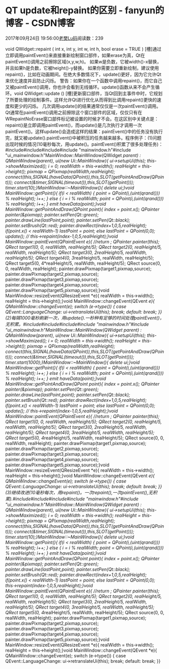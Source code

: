 # QT update和repaint的区别 - fanyun的博客 - CSDN博客
2017年09月24日 19:56:00[老樊Lu码](https://me.csdn.net/fanyun_01)阅读数：239
                
void QWidget::repaint ( int x, int y, int w, int h, bool erase = TRUE ) [槽]通过立即调用paintEvent()来直接重新绘制窗口部件，如果erase为真，Qt在paintEvent()调用之前擦除区域(x,y,w,h)。 如果w是负数，它被width()-x替换，并且如果h是负数，它被height()-y替换。 如果你需要立即重新绘制，建议使用repaint()，比如在动画期间。在绝大多数情况下，update()更好，因为它允许Qt来优化速度并且防止闪烁。
 警告：如果你在一个函数中调用repaint()，而它自己又被paintEvent()调用，你也许会看到无线循环。update()函数从来不会产生循环。void QWidget::update () [槽]更新窗口部件，当Qt回到主事件中时，它规划了所要处理的绘制事件。这样允许Qt进行优化从而得到比调用repaint()更快的速度和更少的闪烁。 几次调用update()的结果通常仅仅是一次paintEvent()调用。 Qt通常在paintEvent()调用之前擦除这个窗口部件的区域，仅仅只有在WRepaintNoErase窗口部件标记被设置的时候才不会。在这区别中关键点是：repaint()是立即调用paintEvent()，而update()是几次执行才调用一次paintEvent()。这样update()会造成这样的结果：paintEvent()中的任务没有执行完，就又被update().paintEvent()中被积压的任务越来越多。程序例子：(1)问题出现时候的情况(10毫秒每次，用update()。paintEvent()积累了很多处理任务)：#include#include#include#include
 "mainwindow.h"#include "ui_mainwindow.h"MainWindow::MainWindow(QWidget *parent) : QMainWindow(parent), ui(new Ui::MainWindow){ ui->setupUi(this); this->showMaximized(); i = 0; realWidth = this->width(); realHeight = this->height(); pixmap = QPixmap(realWidth,realHeight);
 connect(this,SIGNAL(haveData(QPoint)),this,SLOT(getPointAndDraw(QPoint))); connect(&timer,SIGNAL(timeout()),this,SLOT(getPoint())); timer.start(10);}MainWindow::~MainWindow(){ delete ui;}void MainWindow::getPoint(){ if(i < realWidth) { point = QPoint(i,(uint(qrand()))
 % realHeight); i++; } else { i = i % realWidth; point = QPoint(i,(uint(qrand())) % realHeight); i++; } emit haveData(point);}void MainWindow::getPointAndDraw(QPoint point){ index = point.x(); QPainter painter(&pixmap); painter.setPen(Qt::green); painter.drawLine(lastPoint,point);
 painter.setPen(Qt::black); painter.setBrush(Qt::red); painter.drawRect(index+1,0,5,realHeight); if(point.x() < realWidth-1) lastPoint = point; else lastPoint = QPoint(0,0); update(); // this->repaint(index-1,0,5,realHeight);}void MainWindow::paintEvent(QPaintEvent
 *e){ //return ; QPainter painter(this); QRect target1(0, 0, realWidth, realHeight/5); QRect target2(0, realHeight/5, realWidth, realHeight/5); QRect target3(0, 2*realHeight/5, realWidth, realHeight/5); QRect target4(0, 3*realHeight/5, realWidth, realHeight/5);
 QRect target5(0, 4*realHeight/5, realWidth, realHeight/5); QRect source(0, 0, realWidth, realHeight); painter.drawPixmap(target1,pixmap,source); painter.drawPixmap(target2,pixmap,source); painter.drawPixmap(target3,pixmap,source); painter.drawPixmap(target4,pixmap,source);
 painter.drawPixmap(target5,pixmap,source);}void MainWindow::resizeEvent(QResizeEvent *e){ realWidth = this->width(); realHeight = this->height();}void MainWindow::changeEvent(QEvent *e){ QMainWindow::changeEvent(e); switch (e->type()) { case QEvent::LanguageChange:
 ui->retranslateUi(this); break; default: break; }}(2)每隔1000毫秒刷新一次，用update().一秒种有足够的时间处理paintEvent()，无积累。#include#include#include#include "mainwindow.h"#include "ui_mainwindow.h"MainWindow::MainWindow(QWidget *parent) : QMainWindow(parent), ui(new Ui::MainWindow){
 ui->setupUi(this); this->showMaximized(); i = 0; realWidth = this->width(); realHeight = this->height(); pixmap = QPixmap(realWidth,realHeight); connect(this,SIGNAL(haveData(QPoint)),this,SLOT(getPointAndDraw(QPoint))); connect(&timer,SIGNAL(timeout()),this,SLOT(getPoint()));
 timer.start(1000);}MainWindow::~MainWindow(){ delete ui;}void MainWindow::getPoint(){ if(i < realWidth) { point = QPoint(i,(uint(qrand())) % realHeight); i++; } else { i = i % realWidth; point = QPoint(i,(uint(qrand())) % realHeight); i++; } emit haveData(point);}void
 MainWindow::getPointAndDraw(QPoint point){ index = point.x(); QPainter painter(&pixmap); painter.setPen(Qt::green); painter.drawLine(lastPoint,point); painter.setPen(Qt::black); painter.setBrush(Qt::red); painter.drawRect(index+1,0,5,realHeight); if(point.x()
 < realWidth-1) lastPoint = point; else lastPoint = QPoint(0,0); update(); // this->repaint(index-1,0,5,realHeight);}void MainWindow::paintEvent(QPaintEvent *e){ //return ; QPainter painter(this); QRect target1(0, 0, realWidth, realHeight/5); QRect target2(0,
 realHeight/5, realWidth, realHeight/5); QRect target3(0, 2*realHeight/5, realWidth, realHeight/5); QRect target4(0, 3*realHeight/5, realWidth, realHeight/5); QRect target5(0, 4*realHeight/5, realWidth, realHeight/5); QRect source(0, 0, realWidth, realHeight);
 painter.drawPixmap(target1,pixmap,source); painter.drawPixmap(target2,pixmap,source); painter.drawPixmap(target3,pixmap,source); painter.drawPixmap(target4,pixmap,source); painter.drawPixmap(target5,pixmap,source);}void MainWindow::resizeEvent(QResizeEvent
 *e){ realWidth = this->width(); realHeight = this->height();}void MainWindow::changeEvent(QEvent *e){ QMainWindow::changeEvent(e); switch (e->type()) { case QEvent::LanguageChange: ui->retranslateUi(this); break; default: break; }}(3)继续改进(10毫秒每次，用repaint()。一次repaint(),一次paintEvent(),无积累).#include#include#include#include
 "mainwindow.h"#include "ui_mainwindow.h"MainWindow::MainWindow(QWidget *parent) : QMainWindow(parent), ui(new Ui::MainWindow){ ui->setupUi(this); this->showMaximized(); i = 0; realWidth = this->width(); realHeight = this->height(); pixmap = QPixmap(realWidth,realHeight);
 connect(this,SIGNAL(haveData(QPoint)),this,SLOT(getPointAndDraw(QPoint))); connect(&timer,SIGNAL(timeout()),this,SLOT(getPoint())); timer.start(10);}MainWindow::~MainWindow(){ delete ui;}void MainWindow::getPoint(){ if(i < realWidth) { point = QPoint(i,(uint(qrand()))
 % realHeight); i++; } else { i = i % realWidth; point = QPoint(i,(uint(qrand())) % realHeight); i++; } emit haveData(point);}void MainWindow::getPointAndDraw(QPoint point){ index = point.x(); QPainter painter(&pixmap); painter.setPen(Qt::green); painter.drawLine(lastPoint,point);
 painter.setPen(Qt::black); painter.setBrush(Qt::red); painter.drawRect(index+1,0,5,realHeight); if(point.x() < realWidth-1) lastPoint = point; else lastPoint = QPoint(0,0); this->repaint(index-1,0,5,realHeight);}void MainWindow::paintEvent(QPaintEvent *e){
 //return ; QPainter painter(this); QRect target1(0, 0, realWidth, realHeight/5); QRect target2(0, realHeight/5, realWidth, realHeight/5); QRect target3(0, 2*realHeight/5, realWidth, realHeight/5); QRect target4(0, 3*realHeight/5, realWidth, realHeight/5);
 QRect target5(0, 4*realHeight/5, realWidth, realHeight/5); QRect source(0, 0, realWidth, realHeight); painter.drawPixmap(target1,pixmap,source); painter.drawPixmap(target2,pixmap,source); painter.drawPixmap(target3,pixmap,source); painter.drawPixmap(target4,pixmap,source);
 painter.drawPixmap(target5,pixmap,source);}void MainWindow::resizeEvent(QResizeEvent *e){ realWidth = this->width(); realHeight = this->height();}void MainWindow::changeEvent(QEvent *e){ QMainWindow::changeEvent(e); switch (e->type()) { case QEvent::LanguageChange:
 ui->retranslateUi(this); break; default: break; }}
            
